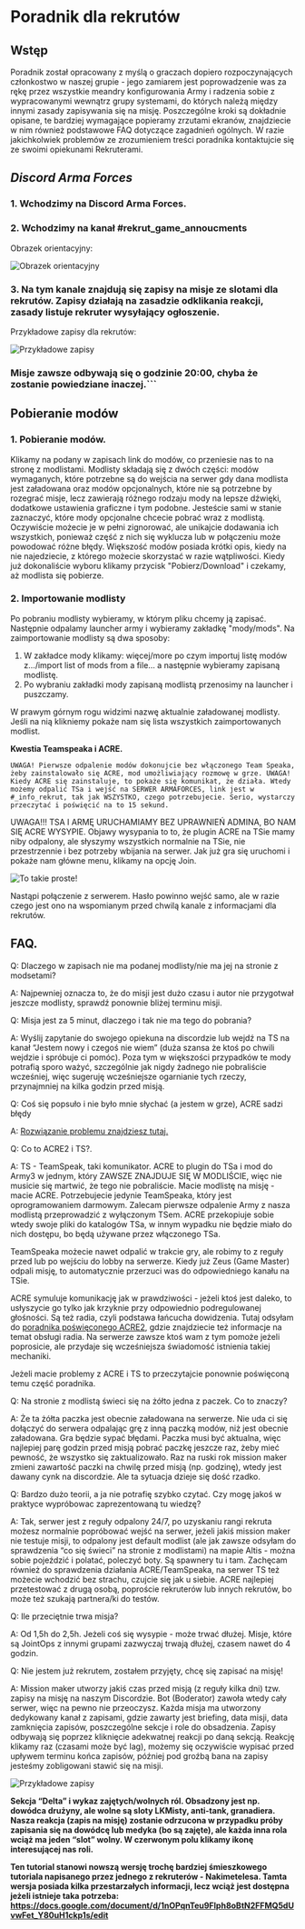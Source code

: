 # Poradnik dla rekrutów

## Wstęp

Poradnik został opracowany z myślą o graczach dopiero rozpoczynających członkostwo w naszej grupie - jego zamiarem jest poprowadzenie was za rękę przez wszystkie meandry konfigurowania Army i radzenia sobie z wypracowanymi wewnątrz grupy systemami, do których należą między innymi zasady zapisywania się na misję. Poszczególne kroki są dokładnie opisane, te bardziej wymagające popieramy zrzutami ekranów, znajdziecie w nim również podstawowe FAQ dotyczące zagadnień ogólnych. W razie jakichkolwiek problemów ze zrozumieniem treści poradnika kontaktujcie się ze swoimi opiekunami Rekruterami.

## *Discord Arma Forces*

### 1. Wchodzimy na Discord Arma Forces.


### 2. Wchodzimy na kanał #rekrut_game_annoucments



Obrazek orientacyjny:


![Obrazek orientacyjny](../_data/guides/rookie/rookie1.png)


### 3. Na tym kanale znajdują się zapisy na misje ze slotami dla rekrutów. Zapisy działają na zasadzie odklikania reakcji, zasady listuje rekruter wysyłający ogłoszenie. 

Przykładowe zapisy dla rekrutów:

![Przykładowe zapisy](../_data/guides/rookie/rookie2.png)

### Misje zawsze odbywają się o godzinie 20:00, chyba że zostanie powiedziane inaczej.```


## Pobieranie modów

### 1. Pobieranie modów.

Klikamy na podany w zapisach link do modów, co przeniesie nas to na stronę z modlistami. Modlisty składają się z dwóch części: modów wymaganych, które potrzebne są do wejścia na serwer gdy dana modlista jest załadowana oraz modów opcjonalnych, które nie są potrzebne by rozegrać misje, lecz zawierają różnego rodzaju mody na lepsze dźwięki, dodatkowe ustawienia graficzne i tym podobne. Jesteście sami w stanie zaznaczyć, które mody opcjonalne chcecie pobrać wraz z modlistą. Oczywiście możecie je w pełni zignorować, ale unikajcie dodawania ich wszystkich, ponieważ część z nich się wyklucza lub w połączeniu może powodować różne błędy. Większość modów posiada krótki opis, kiedy na nie najedziecie, z którego możecie skorzystać w razie wątpliwości. Kiedy już dokonaliście wyboru klikamy przycisk "Pobierz/Download" i czekamy, aż modlista się pobierze.

### 2. Importowanie modlisty

Po pobraniu modlisty wybieramy, w którym pliku chcemy ją zapisać. Następnie odpalamy launcher army i wybieramy zakładkę "mody/mods". Na zaimportowanie modlisty są dwa sposoby:
1. W zakładce mody klikamy: więcej/more po czym importuj listę modów z.../import list of mods from a file... a następnie wybieramy zapisaną modlistę.
2. Po wybraniu zakładki mody zapisaną modlistą przenosimy na launcher i puszczamy. 

W prawym górnym rogu widzimi nazwę aktualnie załadowanej modlisty. Jeśli na nią klikniemy pokaże nam się lista wszystkich zaimportowanych modlist.

**Kwestia Teamspeaka i ACRE.**

	UWAGA! Pierwsze odpalenie modów dokonujcie bez włączonego Team Speaka, żeby zainstalowało się ACRE, mod umożliwiający rozmowę w grze. UWAGA! Kiedy ACRE się zainstaluje, to pokaże się komunikat, że działa. Wtedy możemy odpalić TSa i wejść na SERWER ARMAFORCES, link jest w #_info_rekrut, tak jak WSZYSTKO, czego potrzebujecie. Serio, wystarczy przeczytać i poświęcić na to 15 sekund.

UWAGA!!! TSA I ARMĘ URUCHAMIAMY BEZ UPRAWNIEŃ ADMINA, BO NAM SIĘ ACRE WYSYPIE. Objawy wysypania to to, że plugin ACRE na TSie mamy niby odpalony, ale słyszymy wszystkich normalnie na TSie, nie przestrzennie i bez potrzeby wbijania na serwer.
Jak już gra się uruchomi i pokaże nam główne menu, klikamy na opcję Join.

![To takie proste!](../_data/guides/rookie/rookie3.png/)

Nastąpi połączenie z serwerem. Hasło powinno wejść samo, ale w razie czego jest ono na wspomianym przed chwilą kanale z informacjami dla rekrutów.













## **FAQ.**
Q: Dlaczego w zapisach nie ma podanej modlisty/nie ma jej na stronie z modsetami?

A: Najpewniej oznacza to, że do misji jest dużo czasu i autor nie przygotwał jeszcze modlisty, sprawdź ponownie bliżej terminu misji.

Q: Misja jest za 5 minut, dlaczego i tak nie ma tego do pobrania?

A: 
Wyślij zapytanie do swojego opiekuna na discordzie lub wejdź na TS na kanał “Jestem nowy i czegoś nie wiem” (duża szansa że ktoś po chwili wejdzie i spróbuje ci pomóc). Poza tym w większości przypadków te mody potrafią sporo ważyć, szczególnie jak nigdy żadnego nie pobraliście wcześniej, więc sugeruję wcześniejsze ogarnianie tych rzeczy, przynajmniej na kilka godzin przed misją. 

Q: Coś się popsuło i nie było mnie słychać (a jestem w grze), ACRE sadzi błędy

A: [Rozwiązanie problemu znajdziesz tutaj.](../troubleshooting/acre.md)

Q: Co to ACRE2 i TS?.

A: TS - TeamSpeak, taki komunikator. ACRE to plugin do TSa i mod do Army3 w jednym, który ZAWSZE ZNAJDUJE SIĘ W MODLIŚCIE, więc nie musicie się martwić, że tego nie pobraliście. Macie modlistę na misję - macie ACRE. Potrzebujecie jedynie TeamSpeaka, który jest oprogramowaniem darmowym. Zalecam pierwsze odpalenie Army z nasza modlistą przeprowadzić z wyłączonym TSem. ACRE przekopiuje sobie wtedy swoje pliki do katalogów TSa, w innym wypadku nie będzie miało do nich dostępu, bo będą używane przez włączonego TSa. 

TeamSpeaka możecie nawet odpalić w trakcie gry, ale robimy to z reguły przed lub po wejściu do lobby na serwerze. Kiedy już Zeus (Game Master) odpali misję, to automatycznie przerzuci was do odpowiedniego kanału na TSie.

ACRE symuluje komunikację jak w prawdziwości - jeżeli ktoś jest daleko, to usłyszycie go tylko jak krzyknie przy odpowiednio podregulowanej głośności. Są też radia, czyli podstawa łańcucha dowidzenia. Tutaj odsyłam do [poradnika poświęconego ACRE2](../guides/acre), gdzie znajdziecie też informacje na temat obsługi radia. Na serwerze zawsze ktoś wam z tym pomoże jeżeli poprosicie, ale przydaje się wcześniejsza świadomość istnienia takiej mechaniki.

Jeżeli macie problemy z ACRE i TS to przeczytajcie ponownie poświęconą temu część poradnika.

Q: Na stronie z modlistą świeci się na żółto jedna z paczek. Co to znaczy?

A: Że ta żółta paczka jest obecnie załadowana na serwerze. Nie uda ci się dołączyć do serwera odpalając grę z inną paczką modów, niż jest obecnie załadowana. Gra będzie sypać błędami. Paczka musi być aktualna, więc najlepiej parę godzin przed misją pobrać paczkę jeszcze raz, żeby mieć pewność, że wszystko się zaktualizowało. Raz na ruski rok mission maker zmieni zawartość paczki na chwilę przed misją (np. godzinę), wtedy jest dawany cynk na discordzie. Ale ta sytuacja dzieje się dość rzadko.

Q: Bardzo dużo teorii, a ja nie potrafię szybko czytać. Czy mogę jakoś w praktyce wypróbowac zaprezentowaną tu wiedzę?

A: Tak, serwer jest z reguły odpalony 24/7, po uzyskaniu rangi rekruta możesz normalnie popróbować wejść na serwer, jeżeli jakiś mission maker nie testuje misji, to odpalony jest default modlist (ale jak zawsze odsyłam do sprawdzenia “co się świeci” na stronie z  modlistami) na mapie Altis - można sobie pojeździć i polatać, poleczyć boty. Są spawnery tu i tam.
Zachęcam również do sprawdzenia działania ACRE/TeamSpeaka, na serwer TS też możecie wchodzić bez strachu, czujcie się jak u siebie. ACRE najlepiej przetestować z drugą osobą, poproście rekruterów lub innych rekrutów, bo może też szukają partnera/ki do testów.

Q: Ile przeciętnie trwa misja?

A: Od 1,5h do 2,5h. Jeżeli coś się wysypie - może trwać dłużej. Misje, które są JointOps z innymi grupami zazwyczaj trwają dłużej, czasem nawet do 4 godzin.














Q: Nie jestem już rekrutem, zostałem przyjęty, chcę się zapisać na misję!

A: Mission maker utworzy jakiś czas przed misją (z reguły kilka dni) tzw. zapisy na misję na naszym Discordzie. Bot (Boderator) zawoła wtedy cały serwer, więc na pewno nie przeoczysz. Każda misja ma utworzony dedykowany kanał z zapisami, gdzie zawarty jest briefing, data misji, data zamknięcia zapisów, poszczególne sekcje i role do obsadzenia. Zapisy odbywają się poprzez kliknięcie adekwatnej reakcji po daną sekcją. Reakcję klikamy raz (czasami może być lag), możemy się oczywiście wypisać przed upływem terminu końca zapisów, później pod groźbą bana na zapisy jesteśmy zobligowani stawić się na misji.

![Przykładowe zapisy](../_data/guides/rookie/rookie4.png)

**Sekcja “Delta” i wykaz zajętych/wolnych ról. Obsadzony jest np. dowódca drużyny, ale wolne są sloty LKMisty, anti-tank, granadiera. Nasza reakcja (zapis na misję) zostanie odrzucona w przypadku próby zapisania się na dowódcę lub medyka (bo są zajęte), ale każda inna rola wciąż ma jeden “slot” wolny. W czerwonym polu klikamy ikonę interesującej nas roli.**

**Ten tutorial stanowi nowszą wersję trochę bardziej śmieszkowego tutoriala napisanego przez jednego z rekruterów - Nakimetelesa. Tamta wersja posiada kilka przestarzałych informacji, lecz wciąż jest dostępna jeżeli istnieje taka potrzeba: https://docs.google.com/document/d/1nOPqnTeu9Flph8oBtN2FFMQ5dUvwFet_Y80uH1ckp1s/edit**